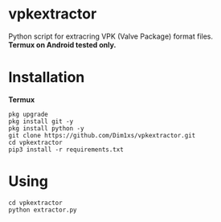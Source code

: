 # vpkextractor
Python script for extracring VPK (Valve Package) format files. <br>
**Termux on Android tested only.**

# Installation
**Termux**
```
pkg upgrade
pkg install git -y 
pkg install python -y 
git clone https://github.com/Dim1xs/vpkextractor.git
cd vpkextractor
pip3 install -r requirements.txt
```

# Using
```
cd vpkextractor
python extractor.py
```
